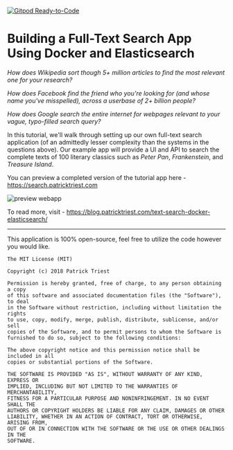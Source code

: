 [![Gitpod Ready-to-Code](https://img.shields.io/badge/Gitpod-Ready--to--Code-blue?logo=gitpod&style=flat-square)](https://gitpod.io/from-referrer/)

# Building a Full-Text Search App Using Docker and Elasticsearch

*How does Wikipedia sort though 5+ million articles to find the most relevant one for your research?*

*How does Facebook find the friend who you're looking for (and whose name you've misspelled), across a userbase of 2+ billion people?*

*How does Google search the entire internet for webpages relevant to your vague, typo-filled search query?*

In this tutorial, we'll walk through setting up our own full-text search application (of an admittedly lesser complexity than the systems in the questions above).  Our example app will provide a UI and API to search the complete texts of 100 literary classics such as *Peter Pan*, *Frankenstein*, and *Treasure Island*.

You can preview a completed version of the tutorial app here - https://search.patricktriest.com

![preview webapp](https://cdn.patricktriest.com/blog/images/posts/elastic-library/sample_4_0.png)

To read more, visit - https://blog.patricktriest.com/text-search-docker-elasticsearch/

___

This application is 100% open-source, feel free to utilize the code however you would like.

```
The MIT License (MIT)

Copyright (c) 2018 Patrick Triest

Permission is hereby granted, free of charge, to any person obtaining a copy
of this software and associated documentation files (the "Software"), to deal
in the Software without restriction, including without limitation the rights
to use, copy, modify, merge, publish, distribute, sublicense, and/or sell
copies of the Software, and to permit persons to whom the Software is
furnished to do so, subject to the following conditions:

The above copyright notice and this permission notice shall be included in all
copies or substantial portions of the Software.

THE SOFTWARE IS PROVIDED "AS IS", WITHOUT WARRANTY OF ANY KIND, EXPRESS OR
IMPLIED, INCLUDING BUT NOT LIMITED TO THE WARRANTIES OF MERCHANTABILITY,
FITNESS FOR A PARTICULAR PURPOSE AND NONINFRINGEMENT. IN NO EVENT SHALL THE
AUTHORS OR COPYRIGHT HOLDERS BE LIABLE FOR ANY CLAIM, DAMAGES OR OTHER
LIABILITY, WHETHER IN AN ACTION OF CONTRACT, TORT OR OTHERWISE, ARISING FROM,
OUT OF OR IN CONNECTION WITH THE SOFTWARE OR THE USE OR OTHER DEALINGS IN THE
SOFTWARE.
```
